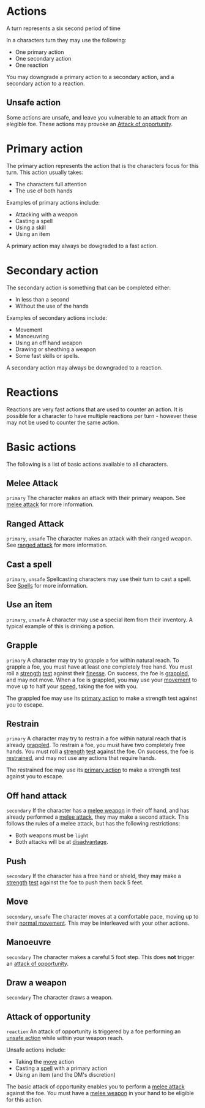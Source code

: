 # Actions

A turn represents a six second period of time

In a characters turn they may use the following:
 * One primary action
 * One secondary action
 * One reaction

You may downgrade a primary action to a secondary action, and a secondary action to a reaction.

## Unsafe action
Some actions are unsafe, and leave you vulnerable to an attack from an elegible foe. These actions may provoke an [Attack of opportunity](#Attack-of-opportunity).

# Primary action
The primary action represents the action that is the characters focus for this turn. This action usually takes:
 * The characters full attention
 * The use of both hands

Examples of primary actions include:
 * Attacking with a weapon
 * Casting a spell
 * Using a skill
 * Using an item

A primary action may always be dowgraded to a fast action.

# Secondary action
The secondary action is something that can be completed either:
 * In less than a second
 * Without the use of the hands

Examples of secondary actions include:
 * Movement
 * Manoeuvring
 * Using an off hand weapon
 * Drawing or sheathing a weapon
 * Some fast skills or spells.

 A secondary action may always be downgraded to a reaction.

# Reactions
Reactions are very fast actions that are used to counter an action. It is possible for a character to have multiple reactions per turn - however these may not be used to counter the same action.

# Basic actions
The following is a list of basic actions available to all characters.

## Melee Attack
`primary`
The character makes an attack with their primary weapon. See [melee attack](rolls.md#Melee-Attack) for more information.

## Ranged Attack
`primary`, `unsafe`
The character makes an attack with their ranged weapon. See [ranged attack](rolls.md#Ranged-Attack) for more information.

## Cast a spell
`primary`, `unsafe`
Spellcasting characters may use their turn to cast a spell.
See [Spells](spells.md) for more information.

## Use an item
`primary`, `unsafe`
A character may use a special item from their inventory. A typical example of this is drinking a potion.

## Grapple
`primary`
A character may try to grapple a foe within natural reach. To grapple a foe, you must have at least one completely free hand. You must roll a [strength](stats.md#Strength) [test](rolls.md#Tests) against their [finesse](stats.md#Finesse). On success, the foe is [grappled](statuses.md#grappled), and may not move. When a foe is grappled, you may use your [movement](#Move) to move up to half your [speed](stats.md#Speed), taking the foe with you.

The grappled foe may use its [primary action](#Primary-action) to make a strength test against you to escape.

## Restrain
`primary`
A character may try to restrain a foe within natural reach that is already [grappled](statuses.md#grappled). To restrain a foe, you must have two completely free hands. You must roll a [strength](stats.md#Strength) [test](rolls.md#Tests) against the foe. On success, the foe is [restrained](statuses.md#restrained), and may not use any actions that require hands.

The restrained foe may use its [primary action](#Primary-action) to make a strength test against you to escape.

## Off hand attack
`secondary`
If the character has a [melee weapon](weapons.md#Melee-weapon) in their off hand, and has already performed a [melee attack](#Melee-attack), they may make a second attack. This follows the rules of a melee attack, but has the following restrictions:
 * Both weapons must be `light`
 * Both attacks will be at [disadvantage](rolls.md#Disadvantage).

## Push
`secondary`
If the character has a free hand or shield, they may make a [strength](stats.md#Strength) [test](rolls.md#Tests) against the foe to push them back 5 feet.

## Move
`secondary`, `unsafe`
The character moves at a comfortable pace, moving up to their [normal movement](stats.md#Speed). This may be interleaved with your other actions.

## Manoeuvre
`secondary`
The character makes a careful 5 foot step. This does **not** trigger an [attack of opportunity](#Attack-of-opportunity).

## Draw a weapon
`secondary`
The character draws a weapon.

## Attack of opportunity
`reaction`
An attack of opportunity is triggered by a foe performing an [unsafe action](#Unsafe-action) while within your weapon reach.

Unsafe actions include:
 * Taking the [move](#Move) action
 * Casting a [spell](#spells.md) with a primary action
 * Using an item (and the DM's discretion)

The basic attack of opportunity enables you to perform a [melee attack](rolls.ms#Melee-attack) against the foe. You must have a [melee weapon](weapons.md#Melee-weapon) in your hand to be eligible for this action.
